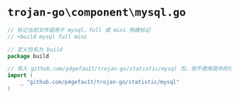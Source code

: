 # `trojan-go\component\mysql.go`

```go
// 标记当前文件适用于 mysql、full 或 mini 构建标记
// +build mysql full mini

// 定义包名为 build
package build

// 导入 github.com/p4gefau1t/trojan-go/statistic/mysql 包，但不使用其中的任何变量或函数
import (
    _ "github.com/p4gefau1t/trojan-go/statistic/mysql"
)
```